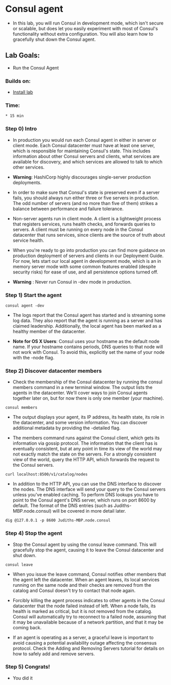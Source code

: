 # Consul agent

* In this lab, you will run Consul in development mode, which isn't secure or scalable, but does let you easily experiment with most of Consul's functionality without extra configuration. You will also learn how to gracefully shut down the Consul agent.

## Lab Goals:

* Run the Consul Agent 

### Builds on:
* [Install lab](../lab31)

### Time:
    * 15 min

### Step 0) Intro

* In production you would run each Consul agent in either in server or client mode. Each Consul datacenter must have at least one server, which is responsible for maintaining Consul's state. This includes information about other Consul servers and clients, what services are available for discovery, and which services are allowed to talk to which other services.

* **Warning**: HashiCorp highly discourages single-server production deployments.

* In order to make sure that Consul's state is preserved even if a server fails, you should always run either three or five servers in production. The odd number of servers (and no more than five of them) strikes a balance between performance and failure tolerance.

* Non-server agents run in client mode. A client is a lightweight process that registers services, runs health checks, and forwards queries to servers. A client must be running on every node in the Consul datacenter that runs services, since clients are the source of truth about service health.

* When you're ready to go into production you can find more guidance on production deployment of servers and clients in our Deployment Guide. For now, lets start our local agent in development mode, which is an in memory server mode with some common features enabled (despite security risks) for ease of use, and all persistence options turned off.

* **Warning** : Never run Consul in -dev mode in production.

### Step 1) Start the agent

```shell
consul agent -dev
```

* The logs report that the Consul agent has started and is streaming some log data. They also report that the agent is running as a server and has claimed leadership. Additionally, the local agent has been marked as a healthy member of the datacenter.

* **Note for OS X Users**: Consul uses your hostname as the default node name. If your hostname contains periods, DNS queries to that node will not work with Consul. To avoid this, explicitly set the name of your node with the -node flag.

### Step 2) Discover datacenter members

* Check the membership of the Consul datacenter by running the consul members command in a new terminal window. The output lists the agents in the datacenter. We'll cover ways to join Consul agents together later on, but for now there is only one member (your machine).

```shell
consul members
```

* The output displays your agent, its IP address, its health state, its role in the datacenter, and some version information. You can discover additional metadata by providing the -detailed flag.

* The members command runs against the Consul client, which gets its information via gossip protocol. The information that the client has is eventually consistent, but at any point in time its view of the world may not exactly match the state on the servers. For a strongly consistent view of the world, query the HTTP API, which forwards the request to the Consul servers.

```shell
curl localhost:8500/v1/catalog/nodes
```

* In addition to the HTTP API, you can use the DNS interface to discover the nodes. The DNS interface will send your query to the Consul servers unless you've enabled caching. To perform DNS lookups you have to point to the Consul agent's DNS server, which runs on port 8600 by default. The format of the DNS entries (such as Judiths-MBP.node.consul) will be covered in more detail later.

```shell
dig @127.0.0.1 -p 8600 Judiths-MBP.node.consul
```

### Step 4) Stop the agent

* Stop the Consul agent by using the consul leave command. This will gracefully stop the agent, causing it to leave the Consul datacenter and shut down.

```shell
consul leave
```

* When you issue the leave command, Consul notifies other members that the agent left the datacenter. When an agent leaves, its local services running on the same node and their checks are removed from the catalog and Consul doesn't try to contact that node again.

* Forcibly killing the agent process indicates to other agents in the Consul datacenter that the node failed instead of left. When a node fails, its health is marked as critical, but it is not removed from the catalog. Consul will automatically try to reconnect to a failed node, assuming that it may be unavailable because of a network partition, and that it may be coming back.

* If an agent is operating as a server, a graceful leave is important to avoid causing a potential availability outage affecting the consensus protocol. Check the Adding and Removing Servers tutorial for details on how to safely add and remove servers.

### Step 5) Congrats!

* You did it

